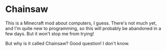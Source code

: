 # Chainsaw
This is a Minecraft mod about computers, I guess. There's not much yet, and I'm quite new to programming, so this will probably be abandoned in a few days. But it won't stop me from trying!

But why is it called Chainsaw? Good question! I don't know.
